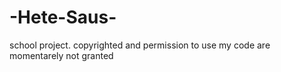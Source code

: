 # -Hete-Saus-
school project. copyrighted and permission to use my code are momentarely not granted
